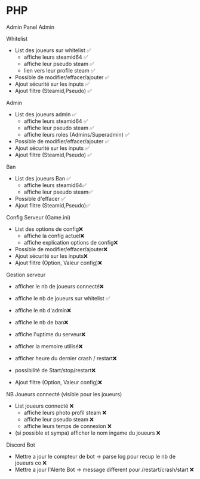 # PHP 
Admin Panel Admin

Whitelist
- List des joueurs sur whitelist ✅ 
   - affiche leurs steamid64 ✅
   - affiche leur pseudo steam ✅
   - lien vers leur profile steam ✅ 
- Possible de modifier/effacer/ajouter ✅  
- Ajout sécurité sur les inputs ✅
- Ajout filtre (Steamid,Pseudo) ✅

Admin
- List des joueurs admin ✅
   - affiche leurs steamid64 ✅
   - affiche leur pseudo steam ✅
   - affiche leurs roles (Admins/Superadmin) ✅
- Possible de modifier/effacer/ajouter ✅  
- Ajout sécurité sur les inputs ✅
- Ajout filtre (Steamid,Pseudo) ✅ 

Ban
- List des joueurs Ban ✅  
   - affiche leurs steamid64✅ 
   - affiche leur pseudo steam✅    
- Possible d'effacer ✅ 
- Ajout filtre (Steamid,Pseudo)✅  

Config Serveur (Game.ini)
- List des options de config❌  
   - affiche la config actuel❌  
   - affiche explication options de config❌ 
- Possible de modifier/effacer/ajouter❌  
- Ajout sécurité sur les inputs❌  
- Ajout filtre (Option, Valeur config)❌  

Gestion serveur
- afficher le nb de joueurs connecté❌   
- affiche le nb de joueurs sur whitelist ✅ 
- affiche le nb d'admin❌ 
- affiche le nb de ban❌ 
- affiche l'uptime du serveur❌ 
- afficher la memoire utilisé❌ 
- afficher heure du dernier crash / restart❌ 
- possibilité de Start/stop/restart❌ 
 
- Ajout filtre (Option, Valeur config)❌ 

NB Joueurs connecté (visible pour les joueurs)
- List joueurs connecté ❌ 
   - affiche leurs photo profil steam ❌  
   - affiche leur pseudo steam ❌
   - affiche leurs temps de connexion ❌
 -  (si possible et sympa) afficher le nom ingame du joueurs ❌  

Discord Bot
- Mettre a jour le compteur de bot -> parse log pour recup le nb de joueurs co  ❌
- Mettre a jour l'Alerte Bot -> message different pour /restart/crash/start ❌

